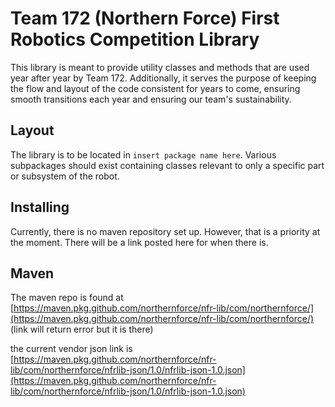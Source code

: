 # Team 172 (Northern Force) First Robotics Competition Library

This library is meant to provide utility classes and methods that are used year after year by Team 172. Additionally, it serves the purpose of keeping the flow and layout of the code consistent for years to come, ensuring smooth transitions each year and ensuring our team's sustainability.

## Layout

The library is to be located in `insert package name here`. Various subpackages should exist containing classes relevant to only a specific part or subsystem of the robot.

## Installing

Currently, there is no maven repository set up. However, that is a priority at the moment. There will be a link posted here for when there is.


## Maven

The maven repo is found at [https://maven.pkg.github.com/northernforce/nfr-lib/com/northernforce/](https://maven.pkg.github.com/northernforce/nfr-lib/com/northernforce/)
(link will return error but it is there)

the current vendor json link is [https://maven.pkg.github.com/northernforce/nfr-lib/com/northernforce/nfrlib-json/1.0/nfrlib-json-1.0.json](https://maven.pkg.github.com/northernforce/nfr-lib/com/northernforce/nfrlib-json/1.0/nfrlib-json-1.0.json)

